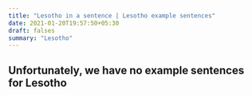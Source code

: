 ```yaml
---
title: "Lesotho in a sentence | Lesotho example sentences"
date: 2021-01-20T19:57:50+05:30
draft: falses
summary: "Lesotho"
---
```

## Unfortunately, we have no example sentences for Lesotho                 
